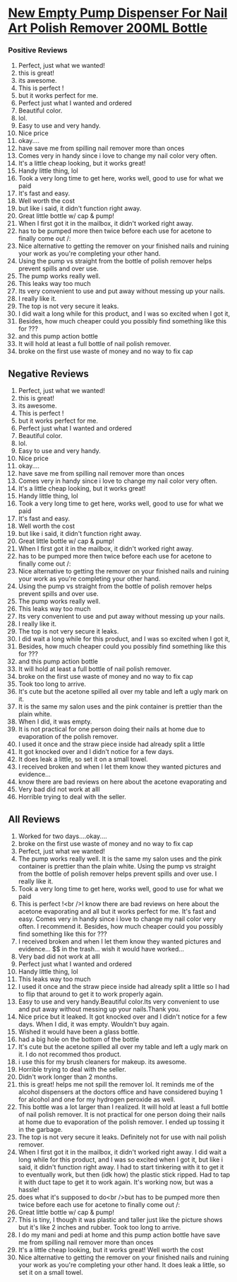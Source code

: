 # [New Empty Pump Dispenser For Nail Art Polish Remover 200ML Bottle](https://products.checkmycream.com/products/New-Empty-Pump-Dispenser-For-Nail-Art-Polish-Remover-200ML-Bottle.html)

### Positive Reviews

<ol>
      <li>Perfect, just what we wanted!</li>
      <li>this is great!</li>
      <li>its awesome.</li>
      <li>This is perfect !</li>
      <li>but it works perfect for me.</li>
      <li>Perfect just what I wanted and ordered</li>
      <li>Beautiful color.</li>
      <li>lol.</li>
      <li>Easy to use and very handy.</li>
      <li>Nice price</li>
      <li>okay....</li>
      <li>have save me from spilling nail remover more than onces</li>
      <li>Comes very in handy since i love to change my nail color very often.</li>
      <li>It&#x27;s a little cheap looking, but it works great!</li>
      <li>Handy little thing, lol</li>
      <li>Took a very long time to get here, works well, good to use for what we paid</li>
      <li>It&#x27;s fast and easy.</li>
      <li>Well worth the cost</li>
      <li>but like i said, it didn&#x27;t function right away.</li>
      <li>Great little bottle w/ cap &amp; pump!</li>
      <li>When I first got it in the mailbox, it didn&#x27;t worked right away.</li>
      <li>has to be pumped more then twice before each use for acetone to finally come out /:</li>
      <li>Nice alternative to getting the remover on your finished nails and ruining your work as you&#x27;re completing your other hand.</li>
      <li>Using the pump vs straight from the bottle of polish remover helps prevent spills and over use.</li>
      <li>The pump works really well.</li>
      <li>This leaks way too much</li>
      <li>Its very convenient to use and put away without messing up your nails.</li>
      <li>I really like it.</li>
      <li>The top is not very secure it leaks.</li>
      <li>I did wait a long while for this product, and I was so excited when I got it,</li>
      <li>Besides, how much cheaper could you possibly find something like this for ???</li>
      <li>and this pump action bottle</li>
      <li>It will hold at least a full bottle of nail polish remover.  </li>
      <li>broke on the first use waste of money and no way to fix cap</li>
</ol>


<h2>Negative Reviews</h2>
<ol>
<li> Perfect, just what we wanted!</li>
<li> this is great!</li>
<li> its awesome.</li>
<li> This is perfect !</li>
<li> but it works perfect for me.</li>
<li> Perfect just what I wanted and ordered</li>
<li> Beautiful color.</li>
<li> lol.</li>
<li> Easy to use and very handy.</li>
<li> Nice price</li>
<li> okay....</li>
<li> have save me from spilling nail remover more than onces</li>
<li> Comes very in handy since i love to change my nail color very often.</li>
<li> It&#x27;s a little cheap looking, but it works great!</li>
<li> Handy little thing, lol</li>
<li> Took a very long time to get here, works well, good to use for what we paid</li>
<li> It&#x27;s fast and easy.</li>
<li> Well worth the cost</li>
<li> but like i said, it didn&#x27;t function right away.</li>
<li> Great little bottle w/ cap &amp; pump!</li>
<li> When I first got it in the mailbox, it didn&#x27;t worked right away.</li>
<li> has to be pumped more then twice before each use for acetone to finally come out /:</li>
<li> Nice alternative to getting the remover on your finished nails and ruining your work as you&#x27;re completing your other hand.</li>
<li> Using the pump vs straight from the bottle of polish remover helps prevent spills and over use.</li>
<li> The pump works really well.</li>
<li> This leaks way too much</li>
<li> Its very convenient to use and put away without messing up your nails.</li>
<li> I really like it.</li>
<li> The top is not very secure it leaks.</li>
<li> I did wait a long while for this product, and I was so excited when I got it,</li>
<li> Besides, how much cheaper could you possibly find something like this for ???</li>
<li> and this pump action bottle</li>
<li> It will hold at least a full bottle of nail polish remover.  </li>
<li> broke on the first use waste of money and no way to fix cap</li>
<li> Took too long to arrive.</li>
<li> It&#x27;s cute but the acetone spilled all over my table and left a ugly mark on it.</li>
<li> It is the same my salon uses and the pink container is prettier than the plain white.</li>
<li> When I did, it was empty.</li>
<li> It is not practical for one person doing their nails at home due to evaporation of the polish remover.  </li>
<li> I used it once and the straw piece inside had already split a little</li>
<li> It got knocked over and I didn&#x27;t notice for a few days.</li>
<li> It does leak a little, so set it on a small towel.</li>
<li> I received broken and when I let them know they wanted pictures and evidence...</li>
<li> know there are bad reviews on here about the acetone evaporating and</li>
<li> Very bad did not work at alll</li>
<li> Horrible trying to deal with the seller.</li>
</ol>

<h2>All Reviews</h2>

<ol>
    <li> Worked for two days....okay....</li>
    <li> broke on the first use waste of money and no way to fix cap</li>
    <li> Perfect, just what we wanted!</li>
    <li> The pump works really well. It is the same my salon uses and the pink container is prettier than the plain white. Using the pump vs straight from the bottle of polish remover helps prevent spills and over use. I really like it.</li>
    <li> Took a very long time to get here, works well, good to use for what we paid</li>
    <li> This is perfect !&lt;br /&gt;I know there are bad reviews on here about the acetone evaporating and all but it works perfect for me. It&#x27;s fast and easy. Comes very in handy since i love to change my nail color very often. I recommend it. Besides, how much cheaper could you possibly find something like this for ???</li>
    <li> I received broken and when I let them know they wanted pictures and evidence... $$ in the trash... wish it would have worked...</li>
    <li> Very bad did not work at alll</li>
    <li> Perfect just what I wanted and ordered</li>
    <li> Handy little thing, lol</li>
    <li> This leaks way too much</li>
    <li> I used it once and the straw piece inside had already split a little so I had to flip that around to get it to work properly again.</li>
    <li> Easy to use and very handy.Beautiful color.Its very convenient to use and put away without messing up your nails.Thank you.</li>
    <li> Nice price but it leaked. It got knocked over and I didn&#x27;t notice for a few days. When I did, it was empty. Wouldn&#x27;t buy again.</li>
    <li> Wished it would have been a glass bottle.</li>
    <li> had a big hole on the bottom of the bottle</li>
    <li> It&#x27;s cute but the acetone spilled all over my table and left a ugly mark on it. I do not recommed thos product.</li>
    <li> i use this for my brush cleaners for makeup. its awesome.</li>
    <li> Horrible trying to deal with the seller.</li>
    <li> Didn&#x27;t work longer than 2 months.</li>
    <li> this is great! helps me not spill the remover lol. It reminds me of the alcohol dispensers at the doctors office and have considered buying 1 for alcohol and one for my hydrogen peroxide as well.</li>
    <li> This bottle was a lot larger than I realized.  It will hold at least a full bottle of nail polish remover.  It is not practical for one person doing their nails at home due to evaporation of the polish remover.  I ended up tossing it in the garbage.</li>
    <li> The top is not very secure it leaks. Definitely not for use with nail polish remover.</li>
    <li> When I first got it in the mailbox, it didn&#x27;t worked right away. I did wait a long while for this product, and I was so excited when I got it, but like i said, it didn&#x27;t function right away. I had to start tinkering with it to get it to eventually work, but then (idk how) the plastic stick ripped. Had to tap it with duct tape to get it to work again. It&#x27;s working now, but was a hassle!</li>
    <li> does what it&#x27;s supposed to do&lt;br /&gt;but has to be pumped more then twice before each use for acetone to finally come out /:</li>
    <li> Great little bottle w/ cap &amp; pump!</li>
    <li> This is tiny, I though it was plastic and taller just like the picture shows but it&#x27;s like 2 inches and rubber. Took too long to arrive.</li>
    <li> I do my mani and pedi at home and this pump action bottle have save me from spilling nail remover more than onces</li>
    <li> It&#x27;s a little cheap looking, but it works great! Well worth the cost</li>
    <li> Nice alternative to getting the remover on your finished nails and ruining your work as you&#x27;re completing your other hand. It does leak a little, so set it on a small towel.</li>
</ol>




